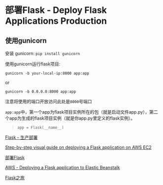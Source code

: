 # 部署Flask - Deploy Flask Applications Production




## 使用gunicorn

安装 gunicorn: 
`pip install gunicorn`

使用gunicorn运行flask项目: 

`gunicorn -b your-local-ip:8000 app:app `

or 

`gunicorn -b 0.0.0.0:8000 app:app`

注意将使用的端口开放访问此处是`8000`号端口

`app:app`中，第一个app为flask项目实例所在的包（就是启动文件app.py），第二个app为生成的flask项目实例（就是你app.py里定义的flask实例）。
> `app = Flask(__name__)`


[Flask - 生产部署](https://dormousehole.readthedocs.io/en/latest/deploying/index.html)

[Step-by-step visual guide on deploying a Flask application on AWS EC2](https://medium.com/techfront/step-by-step-visual-guide-on-deploying-a-flask-application-on-aws-ec2-8e3e8b82c4f7)

[部署Flask](https://spacewander.github.io/explore-flask-zh/13-deployment.html)

[AWS - Deploying a Flask application to Elastic Beanstalk](https://docs.aws.amazon.com/elasticbeanstalk/latest/dg/create-deploy-python-flask.html)

[Flask之旅](https://spacewander.github.io/explore-flask-zh/)